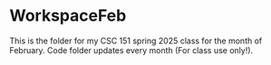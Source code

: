 # WorkspaceFeb
This is the folder for my CSC 151 spring 2025 class for the month of February.
Code folder updates every month (For class use only!). 
